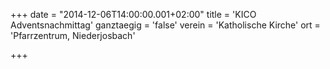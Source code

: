 +++
date = "2014-12-06T14:00:00.001+02:00"
title = 'KICO Adventsnachmittag'
ganztaegig = 'false'
verein = 'Katholische Kirche'
ort = 'Pfarrzentrum, Niederjosbach'

+++

      